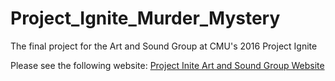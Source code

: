 # Project_Ignite_Murder_Mystery
The final project for the Art and Sound Group at CMU's 2016 Project Ignite

Please see the following website: [Project Inite Art and Sound Group Website](http://bryce-summers.github.io/Project_Pages/ProjectIgnite.html)
